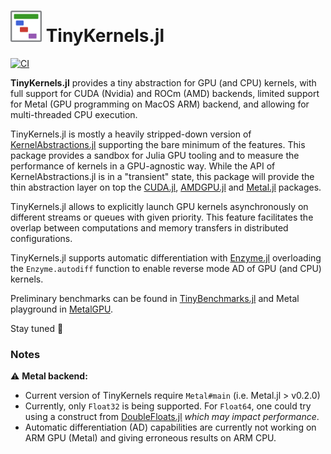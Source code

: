<h1> <img src="docs/logo/logo_TinyKernels.png" alt="TinyKernels.jl" width="50"> TinyKernels.jl </h1>

[![CI](https://github.com/utkinis/TinyKernels.jl/actions/workflows/CI.yml/badge.svg)](https://github.com/utkinis/TinyKernels.jl/actions/workflows/CI.yml)

**TinyKernels.jl** provides a tiny abstraction for GPU (and CPU) kernels, with full support for CUDA (Nvidia) and ROCm (AMD) backends, limited support for Metal (GPU programming on MacOS ARM) backend, and allowing for multi-threaded CPU execution.

TinyKernels.jl is mostly a heavily stripped-down version of [KernelAbstractions.jl](https://github.com/JuliaGPU/KernelAbstractions.jl) supporting the bare minimum of the features. This package provides a sandbox for Julia GPU tooling and to measure the performance of kernels in a GPU-agnostic way. While the API of KernelAbstractions.jl is in a "transient" state, this package will provide the thin abstraction layer on top the [CUDA.jl](https://github.com/JuliaGPU/CUDA.jl), [AMDGPU.jl](https://github.com/JuliaGPU/AMDGPU.jl) and [Metal.jl](https://github.com/JuliaGPU/Metal.jl) packages.

TinyKernels.jl allows to explicitly launch GPU kernels asynchronously on different streams or queues with given priority. This feature facilitates the overlap between computations and memory transfers in distributed configurations.

TinyKernels.jl supports automatic differentiation with [Enzyme.jl](https://github.com/EnzymeAD/Enzyme.jl) overloading the `Enzyme.autodiff` function to enable reverse mode AD of GPU (and CPU) kernels.

Preliminary benchmarks can be found in [TinyBenchmarks.jl](https://github.com/luraess/TinyBenchmarks.jl) and Metal playground in [MetalGPU](https://github.com/luraess/MetalGPU).

Stay tuned :rocket:


### Notes

⚠️ **Metal backend:**
- Current version of TinyKernels require `Metal#main` (i.e. Metal.jl > v0.2.0)
- Currently, only `Float32` is being supported. For `Float64`, one could try using a construct from [DoubleFloats.jl](https://github.com/JuliaMath/DoubleFloats.jl/blob/ef689ccbab37d84943e2533309d34c6665229cab/src/Double.jl#L30) _which may impact performance_.
- Automatic differentiation (AD) capabilities are currently not working on ARM GPU (Metal) and giving erroneous results on ARM CPU.
